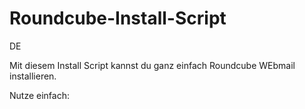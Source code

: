 # Roundcube-Install-Script
DE

Mit diesem Install Script kannst du ganz einfach Roundcube WEbmail installieren.

Nutze einfach:
```
```
